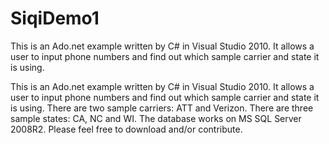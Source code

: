 SiqiDemo1
=========

This is an Ado.net example written by C# in Visual Studio 2010. It allows a user to input phone numbers and find out which sample carrier and state it is using.  

This is an Ado.net example written by C# in Visual Studio 2010. It allows a user to input phone numbers and find out which sample carrier and state it is using.  There are two sample carriers: ATT and Verizon. There are three sample states: CA, NC and WI.  The database works on MS SQL Server 2008R2.  Please feel free to download and/or contribute.
